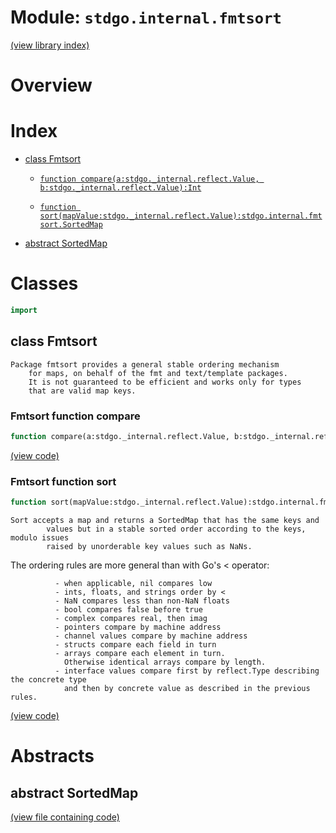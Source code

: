 # Module: `stdgo.internal.fmtsort`

[(view library index)](../../stdgo.md)


# Overview


# Index


- [class Fmtsort](<#class-fmtsort>)

  - [`function compare(a:stdgo._internal.reflect.Value, b:stdgo._internal.reflect.Value):Int`](<#fmtsort-function-compare>)

  - [`function sort(mapValue:stdgo._internal.reflect.Value):stdgo.internal.fmtsort.SortedMap`](<#fmtsort-function-sort>)

- [abstract SortedMap](<#abstract-sortedmap>)

# Classes


```haxe
import
```


## class Fmtsort


```
Package fmtsort provides a general stable ordering mechanism
    for maps, on behalf of the fmt and text/template packages.
    It is not guaranteed to be efficient and works only for types
    that are valid map keys.
```
### Fmtsort function compare


```haxe
function compare(a:stdgo._internal.reflect.Value, b:stdgo._internal.reflect.Value):Int
```


[\(view code\)](<./Fmtsort.hx#L37>)


### Fmtsort function sort


```haxe
function sort(mapValue:stdgo._internal.reflect.Value):stdgo.internal.fmtsort.SortedMap
```


```
Sort accepts a map and returns a SortedMap that has the same keys and
        values but in a stable sorted order according to the keys, modulo issues
        raised by unorderable key values such as NaNs.
```

The ordering rules are more general than with Go's \< operator:  

```
          - when applicable, nil compares low
          - ints, floats, and strings order by <
          - NaN compares less than non-NaN floats
          - bool compares false before true
          - complex compares real, then imag
          - pointers compare by machine address
          - channel values compare by machine address
          - structs compare each field in turn
          - arrays compare each element in turn.
            Otherwise identical arrays compare by length.
          - interface values compare first by reflect.Type describing the concrete type
            and then by concrete value as described in the previous rules.
```
[\(view code\)](<./Fmtsort.hx#L60>)


# Abstracts


## abstract SortedMap


[\(view file containing code\)](<./Fmtsort.hx>)


